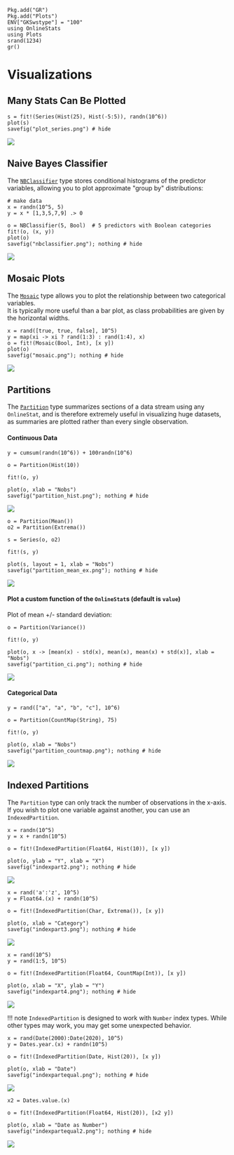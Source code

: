 ```@setup setup
Pkg.add("GR")
Pkg.add("Plots")
ENV["GKSwstype"] = "100"
using OnlineStats
using Plots
srand(1234)
gr()
```

# Visualizations

## Many Stats Can Be Plotted

```@example setup
s = fit!(Series(Hist(25), Hist(-5:5)), randn(10^6))
plot(s)
savefig("plot_series.png") # hide
```

![](plot_series.png)

## Naive Bayes Classifier

The [`NBClassifier`](@ref) type stores conditional histograms of the predictor variables, allowing you to plot approximate "group by" distributions:

```@example setup 
# make data
x = randn(10^5, 5)
y = x * [1,3,5,7,9] .> 0

o = NBClassifier(5, Bool)  # 5 predictors with Boolean categories
fit!(o, (x, y))
plot(o)
savefig("nbclassifier.png"); nothing # hide
```
![](nbclassifier.png)

## Mosaic Plots

The [`Mosaic`](@ref) type allows you to plot the relationship between two categorical variables.  
It is typically more useful than a bar plot, as class probabilities are given by the horizontal
widths.

```@example setup 
x = rand([true, true, false], 10^5)
y = map(xi -> xi ? rand(1:3) : rand(1:4), x)
o = fit!(Mosaic(Bool, Int), [x y])
plot(o)
savefig("mosaic.png"); nothing # hide
```
![](mosaic.png)

## Partitions

The [`Partition`](@ref) type summarizes sections of a data stream using any `OnlineStat`, 
and is therefore extremely useful in visualizing huge datasets, as summaries are plotted
rather than every single observation.  

#### Continuous Data

```@example setup
y = cumsum(randn(10^6)) + 100randn(10^6)

o = Partition(Hist(10))

fit!(o, y)

plot(o, xlab = "Nobs")
savefig("partition_hist.png"); nothing # hide
```
![](partition_hist.png)


```@example setup
o = Partition(Mean())
o2 = Partition(Extrema())

s = Series(o, o2)

fit!(s, y)

plot(s, layout = 1, xlab = "Nobs")
savefig("partition_mean_ex.png"); nothing # hide
```
![](partition_mean_ex.png)


#### Plot a custom function of the `OnlineStat`s (default is `value`)

Plot of mean +/- standard deviation:

```@example setup
o = Partition(Variance())

fit!(o, y)

plot(o, x -> [mean(x) - std(x), mean(x), mean(x) + std(x)], xlab = "Nobs")
savefig("partition_ci.png"); nothing # hide  
```
![](partition_ci.png)


#### Categorical Data

```@example setup
y = rand(["a", "a", "b", "c"], 10^6)

o = Partition(CountMap(String), 75)

fit!(o, y)

plot(o, xlab = "Nobs")
savefig("partition_countmap.png"); nothing # hide
```
![](partition_countmap.png)


## Indexed Partitions

The `Partition` type can only track the number of observations in the x-axis.  If you wish
to plot one variable against another, you can use an `IndexedPartition`.  


```@example setup
x = randn(10^5)
y = x + randn(10^5)

o = fit!(IndexedPartition(Float64, Hist(10)), [x y])

plot(o, ylab = "Y", xlab = "X")
savefig("indexpart2.png"); nothing # hide
```
![](indexpart2.png)

```@example setup
x = rand('a':'z', 10^5)
y = Float64.(x) + randn(10^5)

o = fit!(IndexedPartition(Char, Extrema()), [x y])

plot(o, xlab = "Category")
savefig("indexpart3.png"); nothing # hide
```
![](indexpart3.png)

```@example setup
x = rand(10^5)
y = rand(1:5, 10^5)

o = fit!(IndexedPartition(Float64, CountMap(Int)), [x y])

plot(o, xlab = "X", ylab = "Y")
savefig("indexpart4.png"); nothing # hide
```
![](indexpart4.png)

!!! note
    `IndexedPartition` is designed to work with `Number` index types.  While other types may work, you may get some unexpected behavior.

```@example setup
x = rand(Date(2000):Date(2020), 10^5)
y = Dates.year.(x) + randn(10^5)

o = fit!(IndexedPartition(Date, Hist(20)), [x y])

plot(o, xlab = "Date")
savefig("indexpartequal.png"); nothing # hide

```
![](indexpartequal.png)

```@example setup 
x2 = Dates.value.(x)

o = fit!(IndexedPartition(Float64, Hist(20)), [x2 y])

plot(o, xlab = "Date as Number")
savefig("indexpartequal2.png"); nothing # hide
```
![](indexpartequal2.png)